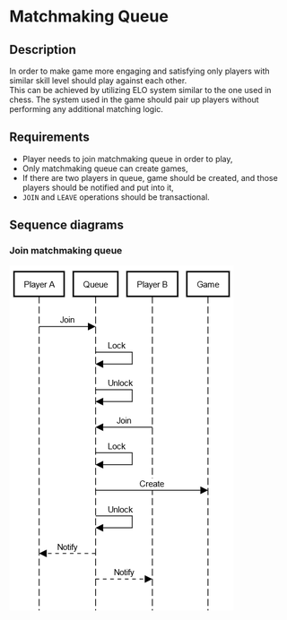 # Matchmaking Queue

## Description
In order to make game more engaging and satisfying only players with similar skill level should play against each other.  
This can be achieved by utilizing ELO system similar to the one used in chess.
The system used in the game should pair up players without performing any additional matching logic.

## Requirements
* Player needs to join matchmaking queue in order to play,
* Only matchmaking queue can create games,
* If there are two players in queue, game should be created, and those players should be notified and put into it,
* `JOIN` and `LEAVE` operations should be transactional.

## Sequence diagrams

### Join matchmaking queue

![alt text][logo]

[logo]: ./join.png "Join Sequence Diagram"
